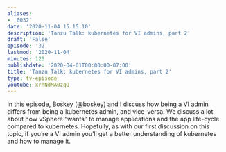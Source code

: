 ```yaml
---
aliases:
- '0032'
date: '2020-11-04 15:15:10'
description: 'Tanzu Talk: kubernetes for VI admins, part 2'
draft: 'False'
episode: '32'
lastmod: '2020-11-04'
minutes: 120
publishdate: '2020-04-01T00:00:00-07:00'
title: 'Tanzu Talk: kubernetes for VI admins, part 2'
type: tv-episode
youtube: xrnNdMA0zqQ
---
```


In this episode, Boskey  (@boskey) and I discuss how being a VI admin differs from being a kubernetes admin, and vice-versa. We discuss a lot about how vSphere “wants” to manage applications and the app life-cycle compared to kubernetes. Hopefully, as with our first discussion on this topic,  if you’re a VI admin you’ll get a better understanding of kubernetes and how to manage it.